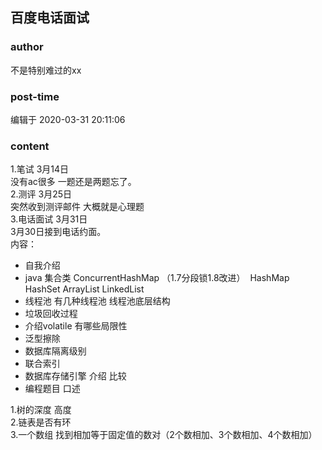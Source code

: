 ## 百度电话面试
### author 
不是特别难过的xx
### post-time 

编辑于  2020-03-31 20:11:06
### content 
<div class="post-topic-des nc-post-content">
 <div>
  1.笔试 3月14日
 </div>
 <div>
  没有ac很多 一题还是两题忘了。
 </div>
 <div>
  2.测评 3月25日
 </div>
 <div>
  突然收到测评邮件 大概就是心理题
 </div>
 <div>
  3.电话面试 3月31日
 </div>
 <div>
  3月30日接到电话约面。
 </div>
 <div>
  内容：
 </div>
 <div>
  <ul>
   <li>
    自我介绍
   </li>
   <li>
    java 集合类 ConcurrentHashMap （1.7分段锁1.8改进）  HashMap HashSet ArrayList LinkedList
   </li>
   <li>
    线程池 有几种线程池 线程池底层结构
   </li>
   <li>
    垃圾回收过程
   </li>
   <li>
    介绍volatile 有哪些局限性
   </li>
   <li>
    泛型擦除
   </li>
   <li>
    数据库隔离级别
   </li>
   <li>
    联合索引
   </li>
   <li>
    数据库存储引擎 介绍 比较
   </li>
   <li>
    编程题目 口述
   </li>
  </ul>
 </div>
 <div>
  1.树的深度 高度
 </div>
 <div>
  2.链表是否有环
 </div>
 <div>
  3.一个数组 找到相加等于固定值的数对（2个数相加、3个数相加、4个数相加）
 </div>
 <div>
  <br/>
 </div>
</div>
